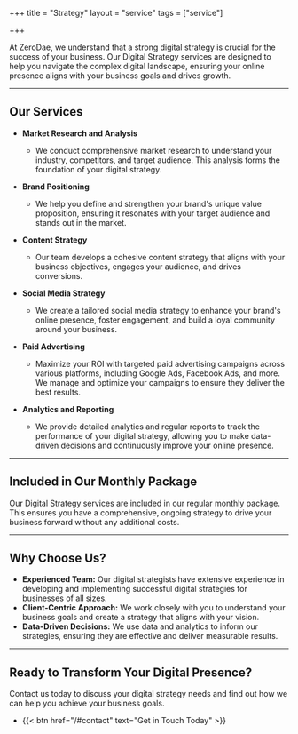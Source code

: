 +++
title = "Strategy"
layout = "service"
tags = ["service"]

+++

At ZeroDae, we understand that a strong digital strategy is crucial for the success of your business. Our Digital Strategy services are designed to help you navigate the complex digital landscape, ensuring your online presence aligns with your business goals and drives growth.

---

## Our Services

- **Market Research and Analysis**

  - We conduct comprehensive market research to understand your industry, competitors, and target audience. This analysis forms the foundation of your digital strategy.

- **Brand Positioning**

  - We help you define and strengthen your brand's unique value proposition, ensuring it resonates with your target audience and stands out in the market.

- **Content Strategy**

  - Our team develops a cohesive content strategy that aligns with your business objectives, engages your audience, and drives conversions.

- **Social Media Strategy**

  - We create a tailored social media strategy to enhance your brand's online presence, foster engagement, and build a loyal community around your business.

- **Paid Advertising**

  - Maximize your ROI with targeted paid advertising campaigns across various platforms, including Google Ads, Facebook Ads, and more. We manage and optimize your campaigns to ensure they deliver the best results.

- **Analytics and Reporting**
  - We provide detailed analytics and regular reports to track the performance of your digital strategy, allowing you to make data-driven decisions and continuously improve your online presence.

---

## Included in Our Monthly Package

Our Digital Strategy services are included in our regular monthly package. This ensures you have a comprehensive, ongoing strategy to drive your business forward without any additional costs.

---

## Why Choose Us?

- **Experienced Team:** Our digital strategists have extensive experience in developing and implementing successful digital strategies for businesses of all sizes.
- **Client-Centric Approach:** We work closely with you to understand your business goals and create a strategy that aligns with your vision.
- **Data-Driven Decisions:** We use data and analytics to inform our strategies, ensuring they are effective and deliver measurable results.

---

## Ready to Transform Your Digital Presence?

Contact us today to discuss your digital strategy needs and find out how we can help you achieve your business goals.

- {{< btn href="/#contact" text="Get in Touch Today" >}}
